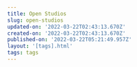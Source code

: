 ```yaml
---
title: Open Studios
slug: open-studios
updated-on: '2022-03-22T02:43:13.670Z'
created-on: '2022-03-22T02:43:13.670Z'
published-on: '2022-03-22T05:21:49.957Z'
layout: '[tags].html'
tags: tags
---
```



